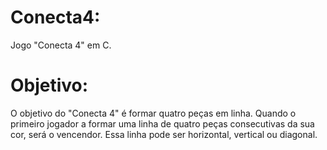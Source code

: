 # Conecta4:
Jogo "Conecta 4" em C.
# Objetivo:
O objetivo do "Conecta 4" é formar quatro peças em linha. Quando o primeiro jogador a formar uma linha de quatro peças consecutivas da sua cor, será o vencendor. Essa linha pode ser horizontal, vertical ou diagonal.

